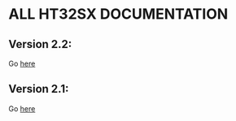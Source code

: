 # ALL HT32SX DOCUMENTATION

## Version 2.2:

Go [here](https://github.com/htmicron/ht32sx/tree/documents/2.2)


## Version 2.1:

Go [here](https://github.com/htmicron/ht32sx/tree/documents/2.1)
